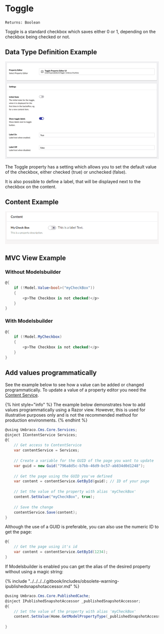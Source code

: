 # Toggle

`Returns: Boolean`

Toggle is a standard checkbox which saves either 0 or 1, depending on the checkbox being checked or not.

## Data Type Definition Example

![True/False Data Type Definition](images/Checkbox-Data-Type.png)

The Toggle property has a setting which allows you to set the default value of the checkbox, either checked (true) or unchecked (false).

It is also possible to define a label, that will be displayed next to the checkbox on the content.

## Content Example

![No Edit Content Example](../../../../../../10/umbraco-cms/fundamentals/backoffice/property-editors/built-in-property-editors/images/Checkbox-Content.png)

## MVC View Example

### Without Modelsbuilder

```csharp
@{
    if (!Model.Value<bool>("myCheckBox"))
    {
        <p>The Checkbox is not checked!</p>
    }
}
```

### With Modelsbuilder

```csharp
@{
    if (!Model.MyCheckbox)
    {
        <p>The Checkbox is not checked!</p>
    }
}
```

## Add values programmatically

See the example below to see how a value can be added or changed programmatically. To update a value of a property editor you need the [Content Service](https://apidocs.umbraco.com/v14/csharp/api/Umbraco.Cms.Core.Services.ContentService.html).

{% hint style="info" %}
The example below demonstrates how to add values programmatically using a Razor view. However, this is used for illustrative purposes only and is not the recommended method for production environments.
{% endhint %}

```csharp
@using Umbraco.Cms.Core.Services;
@inject IContentService Services;
@{
    // Get access to ContentService
    var contentService = Services;

    // Create a variable for the GUID of the page you want to update
    var guid = new Guid("796a8d5c-b7bb-46d9-bc57-ab834d0d1248");
    
    // Get the page using the GUID you've defined
    var content = contentService.GetById(guid); // ID of your page

    // Set the value of the property with alias 'myCheckBox'
    content.SetValue("myCheckBox", true);
            
    // Save the change
    contentService.Save(content);
}
```

Although the use of a GUID is preferable, you can also use the numeric ID to get the page:

```csharp
@{
    // Get the page using it's id
    var content = contentService.GetById(1234); 
}
```

If Modelsbuilder is enabled you can get the alias of the desired property without using a magic string:

{% include "../../../../.gitbook/includes/obsolete-warning-ipublishedsnapshotaccessor.md" %}

```csharp
@using Umbraco.Cms.Core.PublishedCache;
@inject IPublishedSnapshotAccessor _publishedSnapshotAccessor;
@{
    // Set the value of the property with alias 'myCheckBox'
    content.SetValue(Home.GetModelPropertyType(_publishedSnapshotAccessor,x => x.MyCheckBox).Alias, true);

}
```
